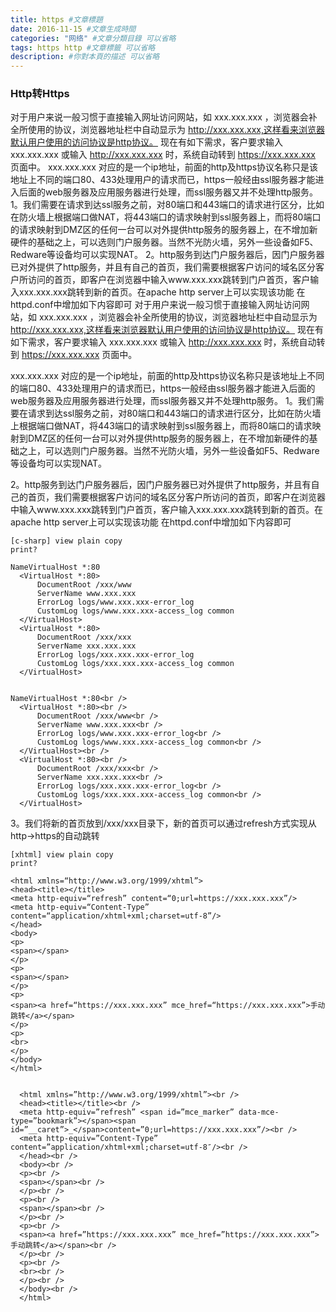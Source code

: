 ```yaml
---
title: https #文章標題
date: 2016-11-15 #文章生成時間
categories: "网络" #文章分類目錄 可以省略
tags: https http #文章標籤 可以省略
description: #你對本頁的描述 可以省略
---
```

###   Http转Https
对于用户来说一般习惯于直接输入网址访问网站，如 xxx.xxx.xxx ，浏览器会补全所使用的协议，浏览器地址栏中自动显示为 http://xxx.xxx.xxx,这样看来浏览器默认用户使用的访问协议是http协议。
现在有如下需求，客户要求输入 xxx.xxx.xxx 或输入 http://xxx.xxx.xxx 时，系统自动转到 https://xxx.xxx.xxx 页面中。
xxx.xxx.xxx 对应的是一个ip地址，前面的http及https协议名称只是该地址上不同的端口80、433处理用户的请求而已，https一般经由ssl服务器才能进入后面的web服务器及应用服务器进行处理，而ssl服务器又并不处理http服务。
1。我们需要在请求到达ssl服务之前，对80端口和443端口的请求进行区分，比如在防火墙上根据端口做NAT，将443端口的请求映射到ssl服务器上，而将80端口的请求映射到DMZ区的任何一台可以对外提供http服务的服务器上，在不增加新硬件的基础之上，可以选则门户服务器。当然不光防火墙，另外一些设备如F5、Redware等设备均可以实现NAT。
2。http服务到达门户服务器后，因门户服务器已对外提供了http服务，并且有自己的首页，我们需要根据客户访问的域名区分客户所访问的首页，即客户在浏览器中输入www.xxx.xxx跳转到门户首页，客户输入xxx.xxx.xxx跳转到新的首页。在apache http server上可以实现该功能
在httpd.conf中增加如下内容即可  对于用户来说一般习惯于直接输入网址访问网站，如 xxx.xxx.xxx ，浏览器会补全所使用的协议，浏览器地址栏中自动显示为 http://xxx.xxx.xxx,这样看来浏览器默认用户使用的访问协议是http协议。
现在有如下需求，客户要求输入 xxx.xxx.xxx 或输入 http://xxx.xxx.xxx 时，系统自动转到 https://xxx.xxx.xxx 页面中。

xxx.xxx.xxx 对应的是一个ip地址，前面的http及https协议名称只是该地址上不同的端口80、433处理用户的请求而已，https一般经由ssl服务器才能进入后面的web服务器及应用服务器进行处理，而ssl服务器又并不处理http服务。
1。我们需要在请求到达ssl服务之前，对80端口和443端口的请求进行区分，比如在防火墙上根据端口做NAT，将443端口的请求映射到ssl服务器上，而将80端口的请求映射到DMZ区的任何一台可以对外提供http服务的服务器上，在不增加新硬件的基础之上，可以选则门户服务器。当然不光防火墙，另外一些设备如F5、Redware等设备均可以实现NAT。

2。http服务到达门户服务器后，因门户服务器已对外提供了http服务，并且有自己的首页，我们需要根据客户访问的域名区分客户所访问的首页，即客户在浏览器中输入www.xxx.xxx跳转到门户首页，客户输入xxx.xxx.xxx跳转到新的首页。在apache http server上可以实现该功能
在httpd.conf中增加如下内容即可


```
[c-sharp] view plain copy
print?

NameVirtualHost *:80
  <VirtualHost *:80>
      DocumentRoot /xxx/www
      ServerName www.xxx.xxx
      ErrorLog logs/www.xxx.xxx-error_log
      CustomLog logs/www.xxx.xxx-access_log common
  </VirtualHost>
  <VirtualHost *:80>
      DocumentRoot /xxx/xxx
      ServerName xxx.xxx.xxx
      ErrorLog logs/xxx.xxx.xxx-error_log
      CustomLog logs/xxx.xxx.xxx-access_log common
  </VirtualHost>


NameVirtualHost *:80<br />
  <VirtualHost *:80><br />
      DocumentRoot /xxx/www<br />
      ServerName www.xxx.xxx<br />
      ErrorLog logs/www.xxx.xxx-error_log<br />
      CustomLog logs/www.xxx.xxx-access_log common<br />
  </VirtualHost><br />
  <VirtualHost *:80><br />
      DocumentRoot /xxx/xxx<br />
      ServerName xxx.xxx.xxx<br />
      ErrorLog logs/xxx.xxx.xxx-error_log<br />
      CustomLog logs/xxx.xxx.xxx-access_log common<br />
  </VirtualHost>

```
3。我们将新的首页放到/xxx/xxx目录下，新的首页可以通过refresh方式实现从http->https的自动跳转
```
[xhtml] view plain copy
print?

<html xmlns=“http://www.w3.org/1999/xhtml”>
<head><title></title>
<meta http-equiv=“refresh” content=“0;url=https://xxx.xxx.xxx”/>
<meta http-equiv=“Content-Type” content=“application/xhtml+xml;charset=utf-8”/>
</head>
<body>
<p>
<span></span>
</p>
<p>
<span></span>
</p>
<p>
<span><a href=“https://xxx.xxx.xxx” mce_href=“https://xxx.xxx.xxx”>手动跳转</a></span>
</p>
<p>
<br>
</p>
</body>
</html>


  <html xmlns=”http://www.w3.org/1999/xhtml”><br />
  <head><title></title><br />
  <meta http-equiv=”refresh” <span id=”mce_marker” data-mce-type=”bookmark”></span><span id=”__caret”>_</span>content=”0;url=https://xxx.xxx.xxx”/><br />
  <meta http-equiv=”Content-Type” content=”application/xhtml+xml;charset=utf-8″/><br />
  </head><br />
  <body><br />
  <p><br />
  <span></span><br />
  </p><br />
  <p><br />
  <span></span><br />
  </p><br />
  <p><br />
  <span><a href=”https://xxx.xxx.xxx” mce_href=”https://xxx.xxx.xxx”>手动跳转</a></span><br />
  </p><br />
  <p><br />
  <br><br />
  </p><br />
  </body><br />
  </html>
```
